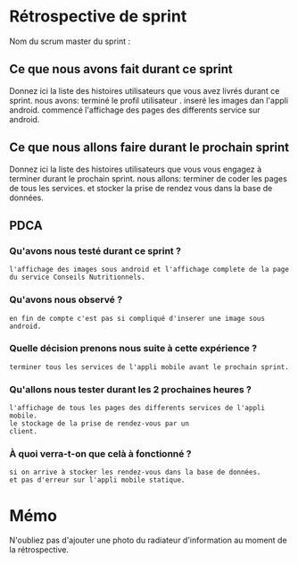 # Rétrospective de sprint

Nom du scrum master du sprint : 

## Ce que nous avons fait durant ce sprint
Donnez ici la liste des histoires utilisateurs que vous avez livrés durant ce sprint.
       nous avons:
       terminé le profil utilisateur .
       inseré les images dan l'appli android.
       commencé l'affichage des pages des differents service sur android.   

## Ce que nous allons faire durant le prochain sprint
Donnez ici la liste des histoires utilisateurs que vous vous engagez à terminer durant le prochain sprint.
       nous allons:
       terminer de coder les pages de tous les services.
       et stocker la prise de rendez vous dans la base de données.
       
      

## PDCA 
### Qu'avons nous testé durant ce sprint ?
    l'affichage des images sous android et l'affichage complete de la page du service Conseils Nutritionnels.
    
    
    

### Qu'avons nous observé ?
    en fin de compte c'est pas si compliqué d'inserer une image sous android.
    
### Quelle décision prenons nous suite à cette expérience ?
    terminer tous les services de l'appli mobile avant le prochain sprint.

### Qu'allons nous tester durant les 2 prochaines heures ?
    l'affichage de tous les pages des differents services de l'appli mobile.
    le stockage de la prise de rendez-vous par un                                                                      client.
    
    

### À quoi verra-t-on que celà à fonctionné ?
    si on arrive à stocker les rendez-vous dans la base de données.
    et pas d'erreur sur l'appli mobile statique.
   
    
   
# Mémo
N'oubliez pas d'ajouter une photo du radiateur d'information au moment de la rétrospective.
